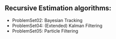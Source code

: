 ## Recursive Estimation algorithms:

- ProblemSet02: Bayesian Tracking
- ProblemSet04: (Extended) Kalman Filtering
- ProblemSet05: Particle Filtering
